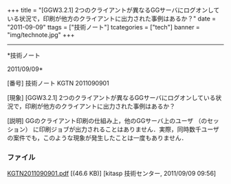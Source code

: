 ﻿+++
title = "[GGW3.2.1] 2つのクライアントが異なるGGサーバにログオンしている状況で，印刷が他方のクライアントに出力された事例はあるか？"
date = "2011-09-09"
ttags = ["技術ノート"]
tcategories = ["tech"]
banner = "img/technote.jpg"
+++

-----------------------------------------------------------------------------------------------------------------------------

*技術ノート

2011/09/09*


[番号]
技術ノート KGTN 2011090901

[現象]
[GGW3.2.1]
2つのクライアントが異なるGGサーバにログオンしている状況で，印刷が他方のクライアントに出力された事例はあるか？

[説明]
GGのクライアント印刷の仕組み上，他のGGサーバ上のユーザ （のセッション）
に印刷ジョブが出力されることはありません．実際，同時数千ユーザの案件でも，このような現象が発生したことは一度もありません．


### ファイル

 
 


[KGTN2011090901.pdf](http://techreport.kitasp.net/attachments/download/628/KGTN2011090901.pdf)
 [(46.6 KB)] [kitasp 技術センター, 2011/09/09
09:56]


 


 

